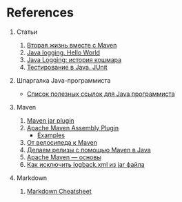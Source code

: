 # References

1. Статьи
    1. [Вторая жизнь вместе с Maven](https://habrahabr.ru/post/126966/)
    2. [Java logging. Hello World](https://habrahabr.ru/post/247647/)
    3. [Java Logging: история кошмара](https://habrahabr.ru/post/113145/)
    4. [Тестирование в Java. JUnit](https://habrahabr.ru/post/120101/)

2. Шпаргалка Java-программиста
    * [Список полезных ссылок для Java программиста](https://habrahabr.ru/company/luxoft/blog/280784/)

3. Maven
    1. [Maven jar plugin](https://maven.apache.org/plugins/maven-jar-plugin/)
    2. [Apache Maven Assembly Plugin](http://maven.apache.org/plugins/maven-assembly-plugin/)
        * [Examples](http://maven.apache.org/plugins/maven-assembly-plugin/examples/index.html)
    3. [От велосипеда к Maven](https://habrahabr.ru/post/131164/)
    4. [Делаем релизы с помощью Maven в Java](https://habrahabr.ru/post/130936/)
    5. [Apache Maven — основы](https://habrahabr.ru/post/77382/)
    6. [Как исключить logback.xml из jar файла](https://www.mkyong.com/maven/maven-exclude-logback-xml-in-jar-file/)

4. Markdown
    1. [Markdown Cheatsheet](https://github.com/adam-p/markdown-here/wiki/Markdown-Cheatsheet#links)